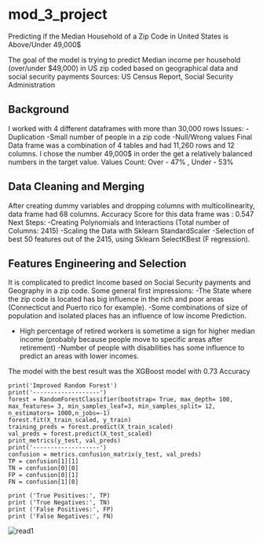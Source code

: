 # mod_3_project
Predicting if the Median Household of a Zip Code in United States is Above/Under 49,000$

The goal of the model is trying to predict Median income per household (over/under $49,000) in US zip coded based on geographical data and social security payments 
Sources:
US Census Report, Social Security Administration

## Background
I worked with 4 different dataframes with more than 30,000 rows
Issues:
-Duplication
-Small number of people in a zip code
-Null/Wrong values
Final Data frame was a combination of 4 tables and had 11,260 rows and  12 columns. 
I chose the number 49,000$ in order the get a relatively balanced numbers in the target value.
Values Count: Over - 47% , Under - 53%

## Data Cleaning and Merging
After creating dummy variables and dropping columns with multicollinearity, data frame had 68 columns. Accuracy Score for this data frame was : 0.547
Next Steps:
-Creating Polynomials and Interactions (Total number of Columns: 2415)
-Scaling the Data with Sklearn StandardScaler
-Selection of best 50 features out of the 2415, using Sklearn SelectKBest (F regression).

## Features Engineering and Selection
It is complicated to predict Income based on Social Security payments and Geography in a zip code. Some general first impressions:
-The State where the zip code is located has big influence in the rich and poor areas (Connecticut and Puerto rico for example). 
-Some combinations of size of population and isolated places has an influence of low income Prediction.
- High percentage of retired workers is sometime a sign for higher median income (probably because people move to specific areas after retirement)
-Number of people with disabilities has some influence to predict an areas with lower incomes.

The model with the best result was the XGBoost model with 0.73 Accuracy


```
print('Improved Random Forest')
print('-------------------')
forest = RandomForestClassifier(bootstrap= True, max_depth= 100, max_features= 3, min_samples_leaf=3, min_samples_split= 12, n_estimators= 1000,n_jobs=-1)
forest.fit(X_train_scaled, y_train)
training_preds = forest.predict(X_train_scaled)
val_preds = forest.predict(X_test_scaled)
print_metrics(y_test, val_preds)
print('-------------------')
confusion = metrics.confusion_matrix(y_test, val_preds)
TP = confusion[1][1]
TN = confusion[0][0]
FP = confusion[0][1]
FN = confusion[1][0]

print ('True Positives:', TP)
print ('True Negatives:', TN)
print ('False Positives:', FP)
print ('False Negatives:', FN)
```

![read1](https://github.com/omerhakim/mod_3_project/blob/master/images/read1.png)
